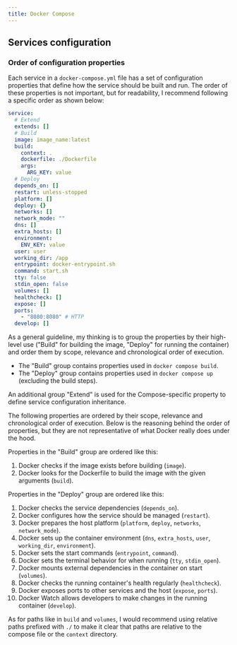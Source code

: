 ```yaml
---
title: Docker Compose
---
```


## Services configuration

### Order of configuration properties

Each service in a `docker-compose.yml` file has a set of configuration properties that define how the service should be built and run. The order of these properties is not important, but for readability, I recommend following a specific order as shown below:

```yaml
service:
  # Extend
  extends: []
  # Build
  image: image_name:latest
  build:
    context: .
    dockerfile: ./Dockerfile
    args:
      ARG_KEY: value
  # Deploy
  depends_on: []
  restart: unless-stopped
  platform: []
  deploy: {}
  networks: []
  network_mode: ""
  dns: []
  extra_hosts: []
  environment:
    ENV_KEY: value
  user: user
  working_dir: /app
  entrypoint: docker-entrypoint.sh
  command: start.sh
  tty: false
  stdin_open: false
  volumes: []
  healthcheck: []
  expose: []
  ports:
    - "8080:8080" # HTTP
  develop: []
```

As a general guideline, my thinking is to group the properties by their high-level use ("Build" for building the image, "Deploy" for running the container) and order them by scope, relevance and chronological order of execution.

- The "Build" group contains properties used in `docker compose build`.
- The "Deploy" group contains properties used in `docker compose up` (excluding the build steps).

An additional group "Extend" is used for the Compose-specific property to define service configuration inheritance.

The following properties are ordered by their scope, relevance and chronological order of execution. Below is the reasoning behind the order of properties, but they are not representative of what Docker really does under the hood.

Properties in the "Build" group are ordered like this:
1. Docker checks if the image exists before building (`image`).
2. Docker looks for the Dockerfile to build the image with the given arguments (`build`).

Properties in the "Deploy" group are ordered like this:
1. Docker checks the service dependencies (`depends_on`).
2. Docker configures how the service should be managed (`restart`).
3. Docker prepares the host platform (`platform`, `deploy`, `networks`, `network_mode`).
4. Docker sets up the container environment (`dns`, `extra_hosts`, `user`, `working_dir`, `environment`).
5. Docker sets the start commands (`entrypoint`, `command`).
6. Docker sets the terminal behavior for when running (`tty`, `stdin_open`).
7. Docker mounts external dependencies in the container on start (`volumes`).
8. Docker checks the running container's health regularly (`healthcheck`).
9. Docker exposes ports to other services and the host (`expose`, `ports`).
10. Docker Watch allows developers to make changes in the running container (`develop`).

As for paths like in `build` and `volumes`, I would recommend using relative paths prefixed with `./` to make it clear that paths are relative to the compose file or the `context` directory.
